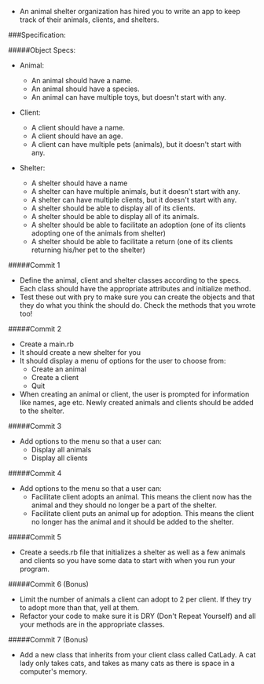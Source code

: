 - An animal shelter organization has hired you to write an app to keep track of their animals, clients, and shelters. 

###Specification:

#####Object Specs:
- Animal:
  - An animal should have a name.
  - An animal should have a species.
  - An animal can have multiple toys, but doesn't start with any.

- Client:
  - A client should have a name.
  - A client should have an age.
  - A client can have multiple pets (animals), but it doesn't start with any.

- Shelter:
  - A shelter should have a name
  - A shelter can have multiple animals, but it doesn't start with any.
  - A shelter can have multiple clients, but it doesn't start with any.
  - A shelter should be able to display all of its clients.
  - A shelter should be able to display all of its animals.
  - A shelter should be able to facilitate an adoption (one of its clients adopting one of the animals from shelter)
  - A shelter should be able to facilitate a return (one of its clients returning his/her pet to the shelter)


#####Commit 1
- Define the animal, client and shelter classes according to the specs. Each class should have the appropriate attributes and initialize method.
- Test these out with pry to make sure you can create the objects and that they do what you think the should do. Check the methods that you wrote too!

#####Commit 2
- Create a main.rb
- It should create a new shelter for you
- It should display a menu of options for the user to choose from:
  - Create an animal
  - Create a client
  - Quit
- When creating an animal or client, the user is prompted for information like names, age etc. Newly created animals and clients should be added to the shelter.

#####Commit 3
- Add options to the menu so that a user can:
    - Display all animals
    - Display all clients

#####Commit 4
- Add options to the menu so that a user can:
    - Facilitate client adopts an animal. This means the client now has the animal and they should no longer be a part of the shelter.
    - Facilitate client puts an animal up for adoption. This means the client no longer has the animal and it should be added to the shelter.

#####Commit 5
- Create a seeds.rb file that initializes a shelter as well as a few animals and clients so you have some data to start with when you run your program.

#####Commit 6 (Bonus)
- Limit the number of animals a client can adopt to 2 per client. If they try to adopt more than that, yell at them.
- Refactor your code to make sure it is DRY (Don't Repeat Yourself) and all your methods are in the appropriate classes.

#####Commit 7 (Bonus)
- Add a new class that inherits from your client class called CatLady. A cat lady only takes cats, and takes as many cats as there is space in a computer's memory.
